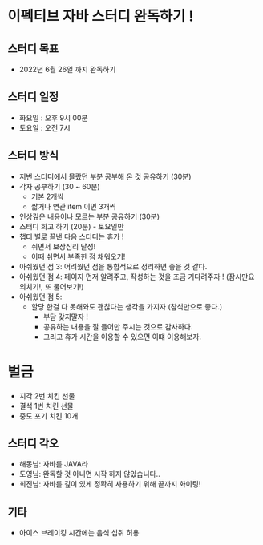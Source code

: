 # 이펙티브 자바 스터디 완독하기 !

## 스터디 목표
* 2022년 6월 26일 까지 완독하기

## 스터디 일정

* 화요일 : 오후 9시 00분
* 토요일 : 오전 7시

## 스터디 방식

* 저번 스터디에서 몰랐던 부분 공부해 온 것 공유하기 (30분)
* 각자 공부하기 (30 ~ 60분)
  * 기본 2개씩
  * 짧거나 연관 item 이면 3개씩
* 인상깊은 내용이나 모르는 부분 공유하기 (30분)
* 스터디 회고 하기 (20분) - 토요일만
* 챕터 별로 끝낸 다음 스터디는 휴가 !
    * 쉬면서 보상심리 달성!
    * 이때 쉬면서 부족한 점 채워오기!
* 아쉬웠던 점 3: 어려웠던 점을 통합적으로 정리하면 좋을 것 같다.
* 아쉬웠던 점 4: 페이지 먼저 알려주고, 작성하는 것을 조금 기다려주자 ! (잠시만요 외치기!, 또 물어보기!)
* 아쉬웠던 점 5:
    * 할당 한걸 다 못해와도 괜찮다는 생각을 가지자 (참석만으로 좋다.)
        * 부담 갖지말자 !
        * 공유하는 내용을 잘 들어만 주시는 것으로 감사하다.
        * 그리고 휴가 시간을 이용할 수 있으면 이떄 이용해보자.

# 벌금

* 지각 2번 치킨 선물
* 결석 1번 치킨 선물
* 중도 포기 치킨 10개

## 스터디 각오

* 해동님: 자바를 JAVA라
* 도영님: 완독할 것 아니면 시작 하지 않았습니다..
* 희진님: 자바를 깊이 있게 정확히 사용하기 위해 끝까지 화이팅!

## 기타

* 아이스 브레이킹 시간에는 음식 섭취 허용
